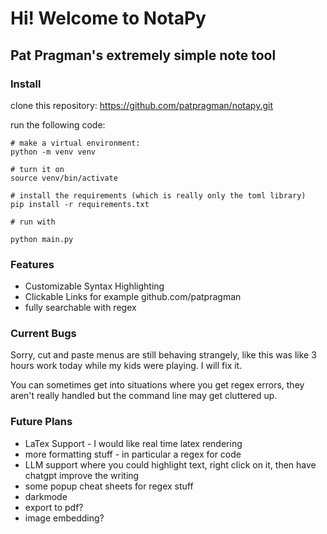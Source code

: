 # Hi!  Welcome to NotaPy
## Pat Pragman's extremely simple note tool

### Install

clone this repository:  https://github.com/patpragman/notapy.git

run the following code:
```
# make a virtual environment:
python -m venv venv

# turn it on
source venv/bin/activate

# install the requirements (which is really only the toml library)
pip install -r requirements.txt

# run with

python main.py
```


### Features

* Customizable Syntax Highlighting
* Clickable Links for example github.com/patpragman
* fully searchable with regex

### Current Bugs

Sorry, cut and paste menus are still behaving strangely, like this was like 3 hours work today while my kids were playing.
I will fix it.

You can sometimes get into situations where you get regex errors, they aren't really handled but the command line may
get cluttered up.


### Future Plans

* LaTex Support - I would like real time latex rendering
* more formatting stuff - in particular a regex for code
* LLM support where you could highlight text, right click on it, then have chatgpt improve the writing
* some popup cheat sheets for regex stuff
* darkmode
* export to pdf?
* image embedding?
